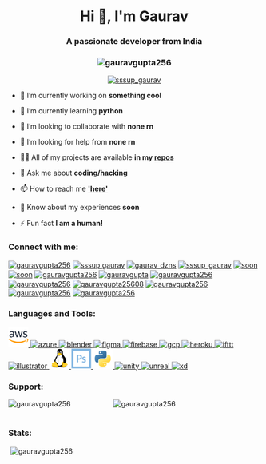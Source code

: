 <h1 align="center">Hi 👋, I'm Gaurav</h1>
<h3 align="center">A passionate developer from India</h3>

<h3 align="center"><img src="https://komarev.com/ghpvc/?username=gauravgupta256&label=Profile%20views&color=0e75b6&style=flat" alt="gauravgupta256" /> </p></h3>
<p align="center"> <a href="https://github.com/GauravGupta256" target="blank"><img src="https://img.shields.io/badge/FOLLOW-100000?style=for-the-badge&logo=github&logoColor=white" alt="sssup_gaurav" /></a> </p> 

- 🔭 I’m currently working on **something cool**

- 🌱 I’m currently learning **python**

- 👯 I’m looking to collaborate with **none rn**

- 🤝 I’m looking for help from **none rn**

- 👨‍💻 All of my projects are available **in my [repos](https://github.com/GauravGupta256?tab=repositories)**

- 💬 Ask me about **coding/hacking**

- 📫 How to reach me **['here'](https://github.com/GauravGupta256#:~:text=even%20idk%20that!-,Connect%20with%20me%3A,-Languages%20and%20Tools)**

- 📄 Know about my experiences **soon**

- ⚡ Fun fact **I am a human!**

<h3 align="left">Connect with me:</h3>
<p align="left">
<a href="https://linkedin.com/in/gauravgupta256" target="blank"><img align="center" src="https://raw.githubusercontent.com/rahuldkjain/github-profile-readme-generator/master/src/images/icons/Social/linked-in-alt.svg" alt="gauravgupta256" height="30" width="40" /></a>
<a href="https://instagram.com/sssup.gaurav" target="blank"><img align="center" src="https://raw.githubusercontent.com/rahuldkjain/github-profile-readme-generator/master/src/images/icons/Social/instagram.svg" alt="sssup.gaurav" height="30" width="40" /></a>
<a href="https://fb.com/gaurav_dzns" target="blank"><img align="center" src="https://raw.githubusercontent.com/rahuldkjain/github-profile-readme-generator/master/src/images/icons/Social/facebook.svg" alt="gaurav_dzns" height="30" width="40" /></a>
<a href="https://twitter.com/sssup_gaurav" target="blank"><img align="center" src="https://raw.githubusercontent.com/rahuldkjain/github-profile-readme-generator/master/src/images/icons/Social/twitter.svg" alt="sssup_gaurav" height="30" width="40" /></a>
<a href="https://www.youtube.com/c/soon" target="blank"><img align="center" src="https://raw.githubusercontent.com/rahuldkjain/github-profile-readme-generator/master/src/images/icons/Social/youtube.svg" alt="soon" height="30" width="40" /></a>
<a href="https://discord.gg/zbdsbrV4WA" target="blank"><img align="center" src="https://raw.githubusercontent.com/rahuldkjain/github-profile-readme-generator/master/src/images/icons/Social/discord.svg" alt="soon" height="30" width="40" /></a>
<a href="https://codepen.io/gauravgupta256" target="blank"><img align="center" src="https://raw.githubusercontent.com/rahuldkjain/github-profile-readme-generator/master/src/images/icons/Social/codepen.svg" alt="gauravgupta256" height="30" width="40" /></a>
<a href="https://codesandbox.com/gauravgupta" target="blank"><img align="center" src="https://raw.githubusercontent.com/rahuldkjain/github-profile-readme-generator/master/src/images/icons/Social/codesandbox.svg" alt="gauravgupta" height="30" width="40" /></a>
<a href="https://dev.to/gauravgupta256" target="blank"><img align="center" src="https://raw.githubusercontent.com/rahuldkjain/github-profile-readme-generator/master/src/images/icons/Social/devto.svg" alt="gauravgupta256" height="30" width="40" /></a>
<a href="https://www.behance.net/gauravgupta256" target="blank"><img align="center" src="https://raw.githubusercontent.com/rahuldkjain/github-profile-readme-generator/master/src/images/icons/Social/behance.svg" alt="gauravgupta256" height="30" width="40" /></a>
<a href="https://www.hackerrank.com/gauravgupta25608" target="blank"><img align="center" src="https://raw.githubusercontent.com/rahuldkjain/github-profile-readme-generator/master/src/images/icons/Social/hackerrank.svg" alt="gauravgupta25608" height="30" width="40" /></a>
<a href="https://www.hackerearth.com/gauravgupta256" target="blank"><img align="center" src="https://raw.githubusercontent.com/rahuldkjain/github-profile-readme-generator/master/src/images/icons/Social/hackerearth.svg" alt="gauravgupta256" height="30" width="40" /></a>
<a href="https://auth.geeksforgeeks.org/user/gauravgupta256" target="blank"><img align="center" src="https://raw.githubusercontent.com/rahuldkjain/github-profile-readme-generator/master/src/images/icons/Social/geeks-for-geeks.svg" alt="gauravgupta256" height="30" width="40" /></a>
<a href="https://www.topcoder.com/members/gauravgupta256" target="blank"><img align="center" src="https://raw.githubusercontent.com/rahuldkjain/github-profile-readme-generator/master/src/images/icons/Social/topcoder.svg" alt="gauravgupta256" height="30" width="40" /></a>
</p>

<h3 align="left">Languages and Tools:</h3>
<p align="left"> <a href="https://aws.amazon.com" target="_blank" rel="noreferrer"> <img src="https://raw.githubusercontent.com/devicons/devicon/master/icons/amazonwebservices/amazonwebservices-original-wordmark.svg" alt="aws" width="40" height="40"/> </a> <a href="https://azure.microsoft.com/en-in/" target="_blank" rel="noreferrer"> <img src="https://www.vectorlogo.zone/logos/microsoft_azure/microsoft_azure-icon.svg" alt="azure" width="40" height="40"/> </a> <a href="https://www.blender.org/" target="_blank" rel="noreferrer"> <img src="https://download.blender.org/branding/community/blender_community_badge_white.svg" alt="blender" width="40" height="40"/> </a> <a href="https://www.figma.com/" target="_blank" rel="noreferrer"> <img src="https://www.vectorlogo.zone/logos/figma/figma-icon.svg" alt="figma" width="40" height="40"/> </a> <a href="https://firebase.google.com/" target="_blank" rel="noreferrer"> <img src="https://www.vectorlogo.zone/logos/firebase/firebase-icon.svg" alt="firebase" width="40" height="40"/> </a> <a href="https://cloud.google.com" target="_blank" rel="noreferrer"> <img src="https://www.vectorlogo.zone/logos/google_cloud/google_cloud-icon.svg" alt="gcp" width="40" height="40"/> </a> <a href="https://heroku.com" target="_blank" rel="noreferrer"> <img src="https://www.vectorlogo.zone/logos/heroku/heroku-icon.svg" alt="heroku" width="40" height="40"/> </a> <a href="https://ifttt.com/" target="_blank" rel="noreferrer"> <img src="https://www.vectorlogo.zone/logos/ifttt/ifttt-ar21.svg" alt="ifttt" width="40" height="40"/> </a> <a href="https://www.adobe.com/in/products/illustrator.html" target="_blank" rel="noreferrer"> <img src="https://www.vectorlogo.zone/logos/adobe_illustrator/adobe_illustrator-icon.svg" alt="illustrator" width="40" height="40"/> </a> <a href="https://www.linux.org/" target="_blank" rel="noreferrer"> <img src="https://raw.githubusercontent.com/devicons/devicon/master/icons/linux/linux-original.svg" alt="linux" width="40" height="40"/> </a> <a href="https://www.photoshop.com/en" target="_blank" rel="noreferrer"> <img src="https://raw.githubusercontent.com/devicons/devicon/master/icons/photoshop/photoshop-line.svg" alt="photoshop" width="40" height="40"/> </a> <a href="https://www.python.org" target="_blank" rel="noreferrer"> <img src="https://raw.githubusercontent.com/devicons/devicon/master/icons/python/python-original.svg" alt="python" width="40" height="40"/> </a> <a href="https://unity.com/" target="_blank" rel="noreferrer"> <img src="https://www.vectorlogo.zone/logos/unity3d/unity3d-icon.svg" alt="unity" width="40" height="40"/> </a> <a href="https://unrealengine.com/" target="_blank" rel="noreferrer"> <img src="https://raw.githubusercontent.com/kenangundogan/fontisto/036b7eca71aab1bef8e6a0518f7329f13ed62f6b/icons/svg/brand/unreal-engine.svg" alt="unreal" width="40" height="40"/> </a> <a href="https://www.adobe.com/products/xd.html" target="_blank" rel="noreferrer"> <img src="https://cdn.worldvectorlogo.com/logos/adobe-xd.svg" alt="xd" width="40" height="40"/> </a> </p>

<h3 align="left">Support:</h3>
<p><a href="https://www.buymeacoffee.com/gauravgupta256"> <img align="left" src="https://cdn.buymeacoffee.com/buttons/v2/default-yellow.png" height="50" width="210" alt="gauravgupta256" /></a><a href="https://ko-fi.com/gauravgupta256"> <img align="left" src="https://cdn.ko-fi.com/cdn/kofi3.png?v=3" height="50" width="210" alt="gauravgupta256" /></a></p><br><br>

<h3 align="left">Stats:</h3>
<p align="left">
<p>&nbsp;<img align="center" src="https://github-profile-summary-cards.vercel.app/api/cards/stats?username=GauravGupta256&theme=default" alt="gauravgupta256" /></p> 
